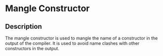 # Mangle Constructor

## Description

The mangle constructor is used to mangle the name of a constructor in the output of the compiler. It is used to avoid name clashes with other constructors in the output.
